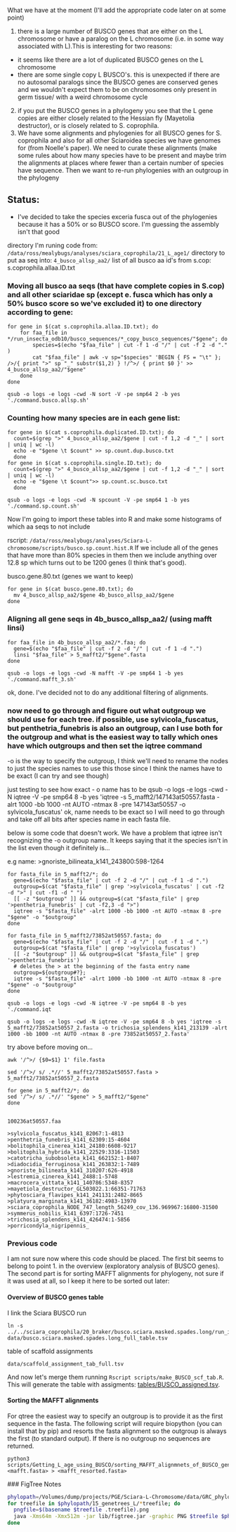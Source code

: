 What we have at the moment (I'll add the appropriate code later on at some point)

1. there is a large number of BUSCO genes that are either on the L chromosome or have a paralog on the L chromosome (i.e. in some way associated with L).This is interesting for two reasons:
- it seems like there are a lot of duplicated BUSCO genes on the L chromosome
- there are some single copy L BUSCO's. this is unexpected if there are no autosomal paralogs since the BUSCO genes are conserved genes and we wouldn't expect them to be on chromosomes only present in germ tissue/ with a weird chromosome cycle
2. if you put the BUSCO genes in a phylogeny you see that the L gene copies are either closely related to the Hessian fly (Mayetolia destructor), or is closely related to S. coprophila.
3. We have some alignments and phylogenies for all BUSCO genes for S. coprophila and also for all other Sciaroidea species we have genomes for (from Noelle's paper). We need to curate these alignments (make some rules about how many species have to be present and maybe trim the alignments at places where fewer than a certain number of species have sequence. Then we want to re-run phylogenies with an outgroup in the phylogeny

## Status:
- I've decided to take the species exceria fusca out of the phylogenies because it has a 50% or so BUSCO score. I'm guessing the assembly isn't that good

directory I'm runing code from:
`/data/ross/mealybugs/analyses/sciara_coprophila/21_L_age1/`
directory to put aa seq into:
`4_busco_allsp_aa2/`
list of all busco aa id's from s.cop: s.coprophila.allaa.ID.txt

### Moving all busco aa seqs (that have complete copies in S.cop) and all other sciaridae sp (except e. fusca which has only a 50% busco score so we've excluded it) to one directory according to gene:
```
for gene in $(cat s.coprophila.allaa.ID.txt); do
	for faa_file in */run_insecta_odb10/busco_sequences/*_copy_busco_sequences/"$gene"; do
		species=$(echo "$faa_file" | cut -f 1 -d "/" | cut -f 2 -d "." )
		cat "$faa_file" | awk -v sp="$species" 'BEGIN { FS = "\t" }; />/{ print ">" sp "_" substr($1,2) } !/^>/ { print $0 }' >> 4_busco_allsp_aa2/"$gene"
	done
done
```
```
qsub -o logs -e logs -cwd -N sort -V -pe smp64 2 -b yes './command.busco.allsp.sh'
```
### Counting how many species are in each gene list:
```
for gene in $(cat s.coprophila.duplicated.ID.txt); do
  count=$(grep ">" 4_busco_allsp_aa2/$gene | cut -f 1,2 -d "_" | sort | uniq | wc -l)
  echo -e "$gene \t $count" >> sp.count.dup.busco.txt
  done
for gene in $(cat s.coprophila.single.ID.txt); do
  count=$(grep ">" 4_busco_allsp_aa2/$gene | cut -f 1,2 -d "_" | sort | uniq | wc -l)
  echo -e "$gene \t $count">> sp.count.sc.busco.txt
  done
```
```
qsub -o logs -e logs -cwd -N spcount -V -pe smp64 1 -b yes './command.sp.count.sh'
```
Now I'm going to import these tables into R and make some histograms of which aa seqs to not include

rscript:
`/data/ross/mealybugs/analyses/Sciara-L-chromosome/scripts/busco.sp.count.hist.R`
If we include all of the genes that have more than 80% species in them then we include anything over 12.8 sp which turns out to be 1200 genes (I think that's good).

busco.gene.80.txt (genes we want to keep)
```
for gene in $(cat busco.gene.80.txt); do
  mv 4_busco_allsp_aa2/$gene 4b_busco_allsp_aa2/$gene
done
```
### Aligning all gene seqs in 4b_busco_allsp_aa2/ (using mafft linsi)
```
for faa_file in 4b_busco_allsp_aa2/*.faa; do
  gene=$(echo "$faa_file" | cut -f 2 -d "/" | cut -f 1 -d ".")
  linsi "$faa_file" > 5_mafft2/"$gene".fasta
done
```
```
qsub -o logs -e logs -cwd -N mafft -V -pe smp64 1 -b yes './command.mafft_3.sh'
```
ok, done. I've decided not to do any additional filtering of alignments.

### now need to go through and figure out what outgroup we should use for each tree. if possible, use sylvicola_fuscatus, but penthetria_funebris is also an outgroup, can I use both for the outgroup and what is the easiest way to tally which ones have which outgroups and then set the iqtree command

-o is the way to specify the outgroup, I think we'll need to rename the nodes to just the species names to use this those since I think the names have to be exact (I can try and see though)

just testing to see how exact - o name has to be
qsub -o logs -e logs -cwd -N iqtree -V -pe smp64 8 -b yes 'iqtree -s 5_mafft2/147143at50557.fasta -alrt 1000 -bb 1000 -nt AUTO -ntmax 8 -pre 147143at50557 -o sylvicola_fuscatus'
ok, name needs to be exact so I will need to go through and take off all bits after species name in each fasta file.


below is some code that doesn't work. We have a problem that iqtree isn't recognizing the -o outgroup name. It keeps saying that it the species isn't in the list even though it definitely is...


e.g name: >gnoriste_bilineata_k141_243800:598-1264 <unknown description>

```
for fasta_file in 5_mafft2/*; do
  gene=$(echo "$fasta_file" | cut -f 2 -d "/" | cut -f 1 -d ".")
  outgroup=$(cat "$fasta_file" | grep '>sylvicola_fuscatus' | cut -f2 -d ">" | cut -f1 -d " ")
  [[ -z "$outgroup" ]] && outgroup=$(cat "$fasta_file" | grep '>penthetria_funebris' | cut -f2,3 -d ">")
  iqtree -s "$fasta_file" -alrt 1000 -bb 1000 -nt AUTO -ntmax 8 -pre "$gene" -o "$outgroup"
done

for fasta_file in 5_mafft2/73852at50557.fasta; do
  gene=$(echo "$fasta_file" | cut -f 2 -d "/" | cut -f 1 -d ".")
  outgroup=$(cat "$fasta_file" | grep '>sylvicola_fuscatus')
  [[ -z "$outgroup" ]] && outgroup=$(cat "$fasta_file" | grep '>penthetria_funebris')
  # deletes the > at the beginning of the fasta entry name
  outgroup=${outgroup#?};
  iqtree -s "$fasta_file" -alrt 1000 -bb 1000 -nt AUTO -ntmax 8 -pre "$gene" -o "$outgroup"
done

qsub -o logs -e logs -cwd -N iqtree -V -pe smp64 8 -b yes './command.iqt

qsub -o logs -e logs -cwd -N iqtree -V -pe smp64 8 -b yes 'iqtree -s 5_mafft2/73852at50557_2.fasta -o trichosia_splendens_k141_213139 -alrt 1000 -bb 1000 -nt AUTO -ntmax 8 -pre 73852at50557_2.fasta'
```
try above before moving on...

```
awk '/^>/ {$0=$1} 1' file.fasta

sed '/^>/ s/ .*//' 5_mafft2/73852at50557.fasta > 5_mafft2/73852at50557_2.fasta

for gene in 5_mafft2/*; do
sed '/^>/ s/ .*//' "$gene" > 5_mafft2/"$gene"
done


100236at50557.faa

>sylvicola_fuscatus_k141_82067:1-4813
>penthetria_funebris_k141_62309:15-4604
>bolitophila_cinerea_k141_24180:6608-9217
>bolitophila_hybrida_k141_22529:3316-11503
>catotricha_subobsoleta_k141_662152:1-8407
>diadocidia_ferruginosa_k141_263832:1-7489
>gnoriste_bilineata_k141_310207:626-4918
>lestremia_cinerea_k141_2488:1-5748
>macrocera_vittata_k141_140786:5348-8357
>mayetiola_destructor_GL503022.1:66351-71763
>phytosciara_flavipes_k141_241131:2482-8665
>platyura_marginata_k141_36182:4983-13970
>sciara_coprophila_NODE_747_length_56249_cov_136.969967:16800-31500
>symmerus_nobilis_k141_6397:1726-7451
>trichosia_splendens_k141_426474:1-5856
>porricondyla_nigripennis_
```

### Previous code

I am not sure now where this code should be placed. The first bit seems to belong to point 1. in the overview (exploratory analysis of BUSCO genes). The second part is for sorting MAFFT alignments for phylogeny, not sure if it was used at all, so I keep it here to be sorted out later:

#### Overview of BUSCO genes table

I link the Sciara BUSCO run

```
ln -s ../../sciara_coprophila/20_braker/busco.sciara.masked.spades.long/run_insecta_odb10/full_table.tsv data/busco.sciara.masked.spades.long_full_table.tsv
```

table of scaffold assignments

```
data/scaffold_assignment_tab_full.tsv
```

And now let's merge them running `Rscript scripts/make_BUSCO_scf_tab.R`. This will generate the table with assigments: [tables/BUSCO_assigned.tsv](https://github.com/RossLab/Sciara-L-chromosome/tables/BUSCO_assigned.tsv).

#### Sorting the MAFFT alignments

For qtree the easiest way to specify an outgroup is to provide it as the first sequence in the fasta. The following script will require biopython (you can install that by pip) and resorts the fasta alignment so the outgroup is always the first (to standard output). If there is no outgroup no sequences are returned.

```
python3 scripts/Getting_L_age_using_BUSCO/sorting_MAFFT_alignmnets_of_BUSCO_genes.py <mafft.fasta> > <mafft_resorted.fasta>
```

### FigTree Notes


```bash
phylopath=/Volumes/dump/projects/PGE/Sciara-L-Chromosome/data/GRC_phylogenies
for treefile in $phylopath/15_genetrees_L/*treefile; do
  pngfile=$(basename $treefile .treefile).png
  java -Xms64m -Xmx512m -jar lib/figtree.jar -graphic PNG $treefile $phylopath/plot_$pngfile
done
```